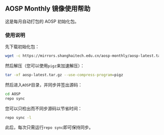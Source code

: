 ## AOSP Monthly 镜像使用帮助

这是每月自动打包的 AOSP 初始化包。

### 使用说明

先下载初始化包：

```bash
wget -c https://mirrors.shanghaitech.edu.cn/aosp-monthly/aosp-latest.tar.gz
```

然后解压（您可以使用`pigz`来加速解压）：

```bash
tar -xf aosp-latest.tar.gz --use-compress-program=pigz
```

然后进入`AOSP`目录，并同步并签出源码：

```bash
cd AOSP
repo sync
```

您可以只检出而不同步源码以节省时间：

```bash
repo sync -l
```

此后，每次只需运行`repo sync`即可保持同步。